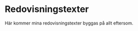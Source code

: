 ---
---
Redovisningstexter
=========================

Här kommer mina redovisningstexter byggas på allt eftersom. 

